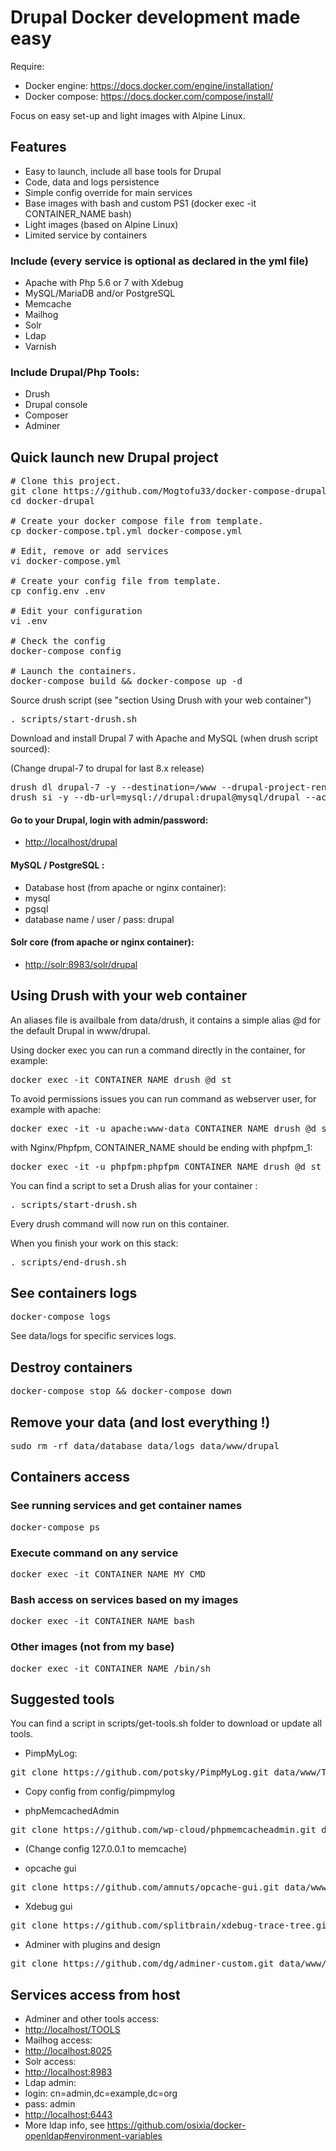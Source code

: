 # Drupal Docker development made easy

Require:

* Docker engine: https://docs.docker.com/engine/installation/
* Docker compose: https://docs.docker.com/compose/install/

Focus on easy set-up and light images with Alpine Linux.

## Features
* Easy to launch, include all base tools for Drupal
* Code, data and logs persistence
* Simple config override for main services
* Base images with bash and custom PS1 (docker exec -it CONTAINER_NAME bash)
* Light images (based on Alpine Linux)
* Limited service by containers

### Include (every service is optional as declared in the yml file)
* Apache with Php 5.6 or 7 with Xdebug
* MySQL/MariaDB and/or PostgreSQL
* Memcache
* Mailhog
* Solr
* Ldap
* Varnish

### Include Drupal/Php Tools:
* Drush
* Drupal console
* Composer
* Adminer

## Quick launch new Drupal project

<pre>
# Clone this project.
git clone https://github.com/Mogtofu33/docker-compose-drupal.git docker-drupal
cd docker-drupal

# Create your docker compose file from template.
cp docker-compose.tpl.yml docker-compose.yml

# Edit, remove or add services
vi docker-compose.yml

# Create your config file from template.
cp config.env .env

# Edit your configuration
vi .env

# Check the config
docker-compose config

# Launch the containers.
docker-compose build && docker-compose up -d
</pre>

Source drush script (see "section Using Drush with your web container")
<pre>. scripts/start-drush.sh</pre>

Download and install Drupal 7 with Apache and MySQL (when drush script sourced):

(Change drupal-7 to drupal for last 8.x release)
<pre>
drush dl drupal-7 -y --destination=/www --drupal-project-rename
drush si -y --db-url=mysql://drupal:drupal@mysql/drupal --account-name=admin --account-pass=password
</pre>

#### Go to your Drupal, login with admin/password:

* [http://localhost/drupal](http://localhost/drupal)

#### MySQL / PostgreSQL :
* Database host (from apache or nginx container):
 * mysql
 * pgsql
* database name / user / pass: drupal

#### Solr core (from apache or nginx container):
* [http://solr:8983/solr/drupal](http://solr:8983/solr/drupal)

## Using Drush with your web container

An aliases file is availbale from data/drush, it contains a simple alias @d for the default Drupal in www/drupal.

Using docker exec you can run a command directly in the container, for example:
<pre>docker exec -it CONTAINER_NAME drush @d st</pre>

To avoid permissions issues you can run command as webserver user, for example with apache:
<pre>docker exec -it -u apache:www-data CONTAINER_NAME drush @d st</pre>

with Nginx/Phpfpm, CONTAINER_NAME should be ending with phpfpm_1:
<pre>docker exec -it -u phpfpm:phpfpm CONTAINER_NAME drush @d st</pre>

You can find a script to set a Drush alias for your container :
<pre>. scripts/start-drush.sh</pre>
Every drush command will now run on this container.

When you finish your work on this stack:
<pre>. scripts/end-drush.sh</pre>

## See containers logs
<pre>docker-compose logs</pre>

See data/logs for specific services logs.

## Destroy containers
<pre>docker-compose stop && docker-compose down</pre>

## Remove your data (and lost everything !)
<pre>sudo rm -rf data/database data/logs data/www/drupal</pre>

## Containers access

### See running services and get container names
<pre>docker-compose ps</pre>

### Execute command on any service
<pre>docker exec -it CONTAINER_NAME MY_CMD</pre>

### Bash access on services based on my images
<pre>docker exec -it CONTAINER_NAME bash</pre>

### Other images (not from my base)
<pre>docker exec -it CONTAINER_NAME /bin/sh</pre>

## Suggested tools

You can find a script in scripts/get-tools.sh folder to download or update all tools.

- PimpMyLog:
<pre>git clone https://github.com/potsky/PimpMyLog.git data/www/TOOLS/PimpMyLog</pre>

 - Copy config from config/pimpmylog

- phpMemcachedAdmin
<pre>git clone https://github.com/wp-cloud/phpmemcacheadmin.git data/www/TOOLS/PhpMemcachedAdmin</pre>

  - (Change config 127.0.0.1 to memcache)

- opcache gui
<pre>git clone https://github.com/amnuts/opcache-gui.git data/www/TOOLS/Opcache-gui</pre>

- Xdebug gui
<pre>git clone https://github.com/splitbrain/xdebug-trace-tree.git data/www/TOOLS/Xdebug-trace</pre>

- Adminer with plugins and design
<pre>git clone https://github.com/dg/adminer-custom.git data/www/TOOLS/adminer</pre>

## Services access from host

* Adminer and other tools access:
 * [http://localhost/TOOLS](http://localhost/TOOLS)
* Mailhog access:
 * [http://localhost:8025](http://localhost:8025)
* Solr access:
 * [http://localhost:8983](http://localhost:8983)
* Ldap admin:
 * login: cn=admin,dc=example,dc=org
 * pass: admin
 * [http://localhost:6443](http://localhost:6443)
* More ldap info, see https://github.com/osixia/docker-openldap#environment-variables
